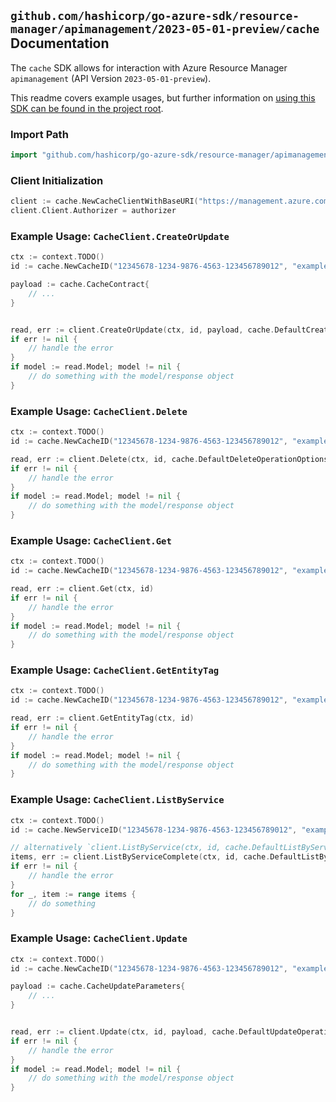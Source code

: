 
## `github.com/hashicorp/go-azure-sdk/resource-manager/apimanagement/2023-05-01-preview/cache` Documentation

The `cache` SDK allows for interaction with Azure Resource Manager `apimanagement` (API Version `2023-05-01-preview`).

This readme covers example usages, but further information on [using this SDK can be found in the project root](https://github.com/hashicorp/go-azure-sdk/tree/main/docs).

### Import Path

```go
import "github.com/hashicorp/go-azure-sdk/resource-manager/apimanagement/2023-05-01-preview/cache"
```


### Client Initialization

```go
client := cache.NewCacheClientWithBaseURI("https://management.azure.com")
client.Client.Authorizer = authorizer
```


### Example Usage: `CacheClient.CreateOrUpdate`

```go
ctx := context.TODO()
id := cache.NewCacheID("12345678-1234-9876-4563-123456789012", "example-resource-group", "serviceValue", "cacheIdValue")

payload := cache.CacheContract{
	// ...
}


read, err := client.CreateOrUpdate(ctx, id, payload, cache.DefaultCreateOrUpdateOperationOptions())
if err != nil {
	// handle the error
}
if model := read.Model; model != nil {
	// do something with the model/response object
}
```


### Example Usage: `CacheClient.Delete`

```go
ctx := context.TODO()
id := cache.NewCacheID("12345678-1234-9876-4563-123456789012", "example-resource-group", "serviceValue", "cacheIdValue")

read, err := client.Delete(ctx, id, cache.DefaultDeleteOperationOptions())
if err != nil {
	// handle the error
}
if model := read.Model; model != nil {
	// do something with the model/response object
}
```


### Example Usage: `CacheClient.Get`

```go
ctx := context.TODO()
id := cache.NewCacheID("12345678-1234-9876-4563-123456789012", "example-resource-group", "serviceValue", "cacheIdValue")

read, err := client.Get(ctx, id)
if err != nil {
	// handle the error
}
if model := read.Model; model != nil {
	// do something with the model/response object
}
```


### Example Usage: `CacheClient.GetEntityTag`

```go
ctx := context.TODO()
id := cache.NewCacheID("12345678-1234-9876-4563-123456789012", "example-resource-group", "serviceValue", "cacheIdValue")

read, err := client.GetEntityTag(ctx, id)
if err != nil {
	// handle the error
}
if model := read.Model; model != nil {
	// do something with the model/response object
}
```


### Example Usage: `CacheClient.ListByService`

```go
ctx := context.TODO()
id := cache.NewServiceID("12345678-1234-9876-4563-123456789012", "example-resource-group", "serviceValue")

// alternatively `client.ListByService(ctx, id, cache.DefaultListByServiceOperationOptions())` can be used to do batched pagination
items, err := client.ListByServiceComplete(ctx, id, cache.DefaultListByServiceOperationOptions())
if err != nil {
	// handle the error
}
for _, item := range items {
	// do something
}
```


### Example Usage: `CacheClient.Update`

```go
ctx := context.TODO()
id := cache.NewCacheID("12345678-1234-9876-4563-123456789012", "example-resource-group", "serviceValue", "cacheIdValue")

payload := cache.CacheUpdateParameters{
	// ...
}


read, err := client.Update(ctx, id, payload, cache.DefaultUpdateOperationOptions())
if err != nil {
	// handle the error
}
if model := read.Model; model != nil {
	// do something with the model/response object
}
```
